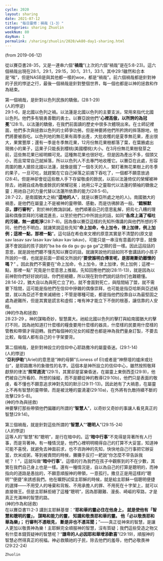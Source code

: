 ```yaml
---
cycle: 2020
layout: sharing
date: 2021-07-12
title: "每日靈修：禍哉（1-3）"
categories: sharing Zhuolin
weekNum: 80
dayNum: 1
permalink: /sharing/zhuolin/2020/wk80-day1-sharing.html
--- 
```

(from 2019-06-12)

從以賽亞書28-35，又是一連串六個“**禍哉**”(上次的六個“禍哉”是在5:8-23)。這六個禍哉出現在28:1，29:1，29:15，30:1，31:1，33:1，其中29:1雖然和合本是“唉”，但是NASB是與其他都一樣的woe，都是“禍哉”。前六個禍哉都是針對神的子民的悖逆之行，最後一個禍哉是針對整個世界，每一個也都是以神的拯救和作為結束。  

第一個禍哉，是針對以色列民族的驕傲。(28:1-29)    
(人的悖逆)    
29:1-6，是北國以色列之禍。以法蓮是北國以色列的主要支派，常用來指代北國以色列。他們多有驍勇善戰的勇士。以賽亞說他們“**心裡高傲，以所誇的為冠冕**”(28:1)。以法蓮的驕傲，在我們前面讀的歷史中很多次體現出來。在士師記裡面，他們多次與拯救以色列的士師爭功勞。但是神要將他們所矜誇的摔落餘地，他們將要被吞吃。以色列地的無花果有兩季出產，大批收穫的是夏季無花果，產出很大，果實豐厚；還有一季是冬季無花果，12月份無花果樹都落了葉，在葉腋處出現微小的果子，這果子只能長到櫻桃(美國櫻桃)大小。在3月份無花果樹發芽之前，這些無花果已經明顯可見。這種無花果也很好吃，但是因為產出不多，個頭又小，而且常常自己就掉落，所以以色列人不去專門地收穫它。以賽亞在此處，形容周圍的敵人搶掠北國以法蓮，就像是餓了一個冬天的人，緊盯著無花果樹上的冬季的果子，一旦可吃，就趕緊在它自己掉落之前摘下吞吃了，一個都不願意放過(28:4)。但是神卻會從這些敵人手下存留敬虔的餘民，以前以法蓮倚仗的榮耀被神除去，祂親自成為敬虔餘民的榮耀冠冕；祂用公平之靈取代以法蓮的領袖的驕傲之靈；用祂自己的力量代替以法蓮所依靠的能力(28:5-6)。    
28:7-22，是南國猶大之禍(“**這地的人**”，就是以賽亞所處之地的人)。南國猶大的禍患，是他們在屬靈上不是被神的靈帶領、感動，而是彷彿醉酒一般。“**錯解默示，謬行審判**”，對於神的教誨訓誡，他們順著自己的意思亂解，把烏七八糟的理論和偶像崇拜的污穢混進去，以至於他們口中所說出的話，如同“**各席上滿了嘔吐的污穢，無一處乾淨**(28:7-8)。因為像以賽亞這樣的先知所傳講的與他們所想的不同，他們也不明白，就譏笑說這些先知“**命上加命，令上加令，律上加律，例上加例；這裡一點，那裡一點**”。這句話在希伯來文裡的原意其實是不清楚的(原文是sav lasav sav lasav kav lakav kav lakav)，可能只是一串沒有意義的字音，就像還不會說話的孩子說的“ba ba da da gu gu ga ga”之類的音一樣。因此這段話的意思，就是說他們聽不懂先知以賽亞的話，就譏笑說他的話如同不會講話的小孩子所說的一樣，也就是前面一節經文所說的“**要使誰明白傳言呢，是那剛斷奶離懷的嗎？**” 。因此我們不需要在“命上加命，令上加令，律上加律，例上加例；這裡一點，那裡一點” 究竟是什麼意思上推敲。先知回應他們說(28:11-13)，就是因為以前神對你們好好說的話，你們拒絕聽，所以現在對你們說的話你们也難聽懂。28:14-22，猶大自以為與死亡立了約，就不會面對死亡，與陰間結了盟，就不需要下陰間，這可能是指他們在信仰中摻雜的偶像崇拜，也可能是指亞哈斯與亞述結盟，就以為亞述不會來滅絕他；不管是哪種可能，都是指他們投靠自以為最堅固之處為避難所，但是其實是謊言和虛假；唯有神才能立下不倒的根基，讓信靠的人安穩。    
(神的作為和拯救)    
28:23-29 。神的謀略奇妙，智慧廣大。祂給北國以色列的擊打與給南國猶大的擊打不同，因為祂知道打什麼樣的糧食要用什麼樣的器具，什麼樣的民要用什麼樣的管教和帶領才得迴轉。我們每個神的兒女的經歷也都是神為我們量身訂製，不要去比較，每個人都有自己的十字架要背。  

第二個禍哉，是針對神設立的信仰中心耶路撒冷的屬靈昏迷。(29:1-14)    
(人的悖逆)    
“**亞利伊勒**”(Ariel)的意思是“神的母獅”(Lioness of El)或者是“神祭壇的爐床或灶台”，是耶路撒冷的象徵性的名字。這個本是神所設立的信仰中心，雖然按照敬拜獻祭的律法“**照常週流**”(29:1)，其實卻是宴樂昏迷，在屬靈上東倒西歪(29:9)，他們被自己所看的、所想的操縱，而不是聽從神的教導(29:10b)，他們只是表面的敬虔，看不懂也不願意追求神對先知的默示(29:11-13)。因此她有了大禍患，在屬靈上不再有智慧的靈帶領，而是被沈睡的靈澆灌(29:10a)，在外將有仇敵持續不斷的攻擊(29:5-8)。    
(神的作為與拯救)    
神要擊打那些帶領他們偏離的所謂的“**智慧人**”，以奇妙又奇妙的事讓人看見真正的智慧(29:14)。  

第三個禍哉，就是針對這些所謂的“**智慧人**”“**聰明人**”(29:15-24)    
(人的悖逆)    
這等人的“智慧”和“聰明”，是行在暗中的。這“**暗中行事**”不見得是背著所有人行事，而是背著神。有一種情況是，他們心裡明明曉得自己的打算不大妥當，知道神可能不喜悅，就避免去神面前求，也不咨詢神的先知，快快地自己行事把它辦妥當，炊米成粥，等到被責問的時候，攤攤手反打一耙說“你怎麼不早告訴我呢？！”，這就叫做“**暗中行事**”。這樣的行為我們在孩子中觀察到的不在少數，其實在我們自己身上也是一樣。還有一種情況是，自以為自己的打算是聰明的，而神指向的道路是愚拙的，不願意順服神的帶領，一意孤行。撒旦正是用這樣的“聰明”“便捷”來誘惑我們。他在曠野試探主耶穌的時候，就是給主耶穌一個聰明便捷的選擇——不用受人的唾棄和背叛、不用承擔人的罪、不用死在十字架上，就可以直接做王。但是主耶穌拒絕了這種“聰明”，因為那艱難、漫長、崎嶇的窄路，才是真正充滿神的智慧的路。    
(神的作為和拯救)    
在以賽亞書11:2-3 講到主耶穌基督：“**耶和華的靈必住在他身上， 就是使他有「智慧和聰明的靈」， 謀略和能力的靈， 知識和敬畏耶和華的靈。 他「必以敬畏耶和華為樂」； 行審判不憑眼見， 斷是非也不憑耳聞；**”——真正從神來的智慧，是讓人更加以敬畏神為樂！主耶穌完全順服神的智慧，沒有質疑；我們這些受造之物又有什麼本錢質疑神的智慧呢？“**謙卑的人必因耶和華增添歡喜**”(29:19)，順服神的智慧必然得真正的祝福。神必救贖祂的子民，除去他們的羞辱，他們必敬畏神(29:22-24)  

`Zhuolin`  
